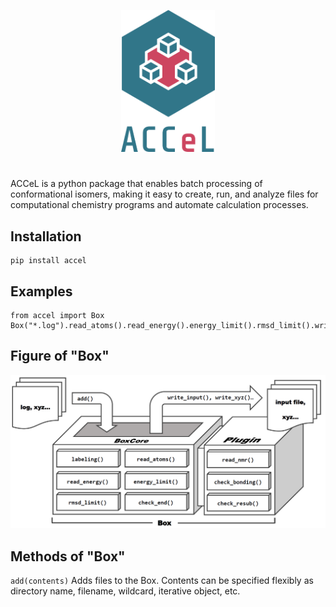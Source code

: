 <p align="center">
  <img src="./images/logo.svg" alt="ACCeL" width="150px">
</p>

#
ACCeL is a python package that enables batch processing of conformational isomers, making it easy to create, run, and analyze files for computational chemistry programs and automate calculation processes.
## Installation
```
pip install accel
```
## Examples
```
from accel import Box
Box("*.log").read_atoms().read_energy().energy_limit().rmsd_limit().write_input("template_file.inp")
```
## Figure of "Box"
![Box](./images/box_figure.png)

## Methods of "Box"
`add(contents)`
Adds files to the Box. Contents can be specified flexibly as directory name, filename, wildcard, iterative object, etc.